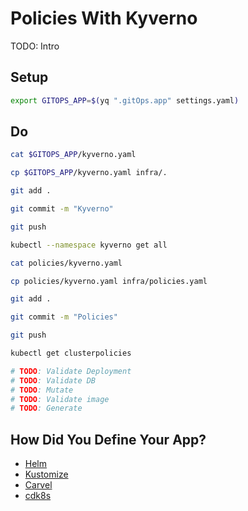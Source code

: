 # Policies With Kyverno

TODO: Intro

## Setup

```bash
export GITOPS_APP=$(yq ".gitOps.app" settings.yaml)
```

## Do

```bash
cat $GITOPS_APP/kyverno.yaml

cp $GITOPS_APP/kyverno.yaml infra/.

git add . 

git commit -m "Kyverno"

git push

kubectl --namespace kyverno get all

cat policies/kyverno.yaml

cp policies/kyverno.yaml infra/policies.yaml

git add . 

git commit -m "Policies"

git push

kubectl get clusterpolicies

# TODO: Validate Deployment
# TODO: Validate DB
# TODO: Mutate
# TODO: Validate image
# TODO: Generate
```

## How Did You Define Your App?

* [Helm](helm.md)
* [Kustomize](kustomize.md)
* [Carvel](carvel.md)
* [cdk8s](cdk8s.md)
